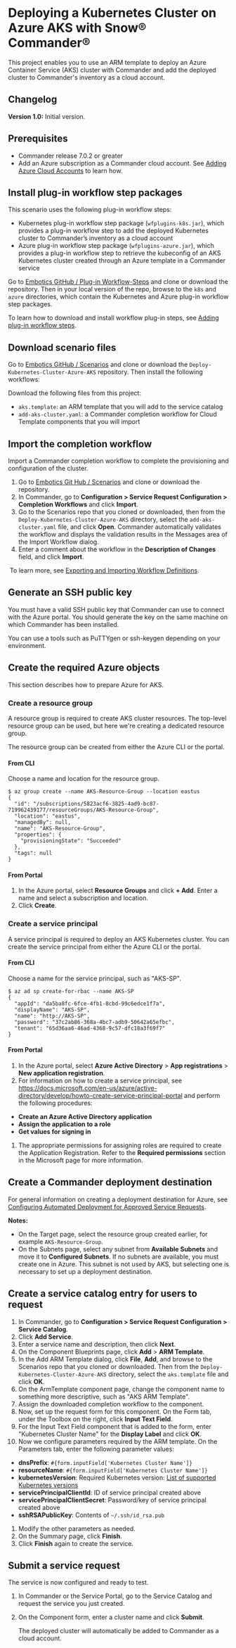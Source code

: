 # Deploying a Kubernetes Cluster on Azure AKS with Snow® Commander®

This project enables you to use an ARM template to deploy an Azure Container Service (AKS) cluster with Commander and add the deployed cluster to Commander's inventory as a cloud account.

## Changelog

**Version 1.0:** Initial version.

## Prerequisites

* Commander release 7.0.2 or greater
* Add an Azure subscription as a Commander cloud account. See [Adding Azure Cloud Accounts](https://docs.embotics.com/commander/adding-azure-cloud-accounts.htm) to learn how.

## Install plug-in workflow step packages

This scenario uses the following plug-in workflow steps:

- Kubernetes plug-in workflow step package (`wfplugins-k8s.jar`), which provides a plug-in workflow step to add the deployed Kubernetes cluster to Commander’s inventory as a cloud account
- Azure plug-in workflow step package (`wfplugins-azure.jar`), which provides a plug-in workflow step to retrieve the kubeconfig of an AKS Kubernetes cluster created through an Azure template in a Commander service

Go to [Embotics GitHub / Plug-in Workflow-Steps](https://github.com/Embotics/Plug-in-Workflow-Steps) and clone or download the repository. Then in your local version of the repo, browse to the `k8s` and `azure` directories, which contain the Kubernetes and Azure plug-in workflow step packages. 

To learn how to download and install workflow plug-in steps, see [Adding plug-in workflow steps](https://docs.embotics.com/commander/Using-Plug-In-WF-Steps.htm#Addingpluginworkflowsteps).

## Download scenario files

Go to [Embotics GitHub / Scenarios](https://github.com/Embotics/Scenarios) and clone or download the `Deploy-Kubernetes-Cluster-Azure-AKS` repository. Then install the following workflows: 

Download the following files from this project:

- `aks.template`: an ARM template that you will add to the service catalog
- `add-aks-cluster.yaml`: a Commander completion workflow for Cloud Template components that you will import

## Import the completion workflow

Import a Commander completion workflow to complete the provisioning and configuration of the cluster. 

1. Go to [Embotics Git Hub / Scenarios](https://github.com/Embotics/Scenarios) and clone or download the repository.
1. In Commander, go to **Configuration > Service Request Configuration > Completion Workflows** and click **Import**.
1. Go to the Scenarios repo that you cloned or downloaded, then from the `Deploy-Kubernetes-Cluster-Azure-AKS` directory, select the `add-aks-cluster.yaml` file, and click **Open**.
   Commander automatically validates the workflow and displays the validation results in the Messages area of the Import Workflow dialog.
1. Enter a comment about the workflow in the **Description of Changes** field, and click **Import**.

​        To learn more, see [Exporting and Importing Workflow Definitions](https://docs.embotics.com/commander/exporting-and-importing-workflows.htm).

## Generate an SSH public key

You must have a valid SSH public key that Commander can use to connect with the Azure portal. You should generate the key on the same machine on which Commander has been installed. 

You can use a tools such as PuTTYgen or ssh-keygen depending on your environment. 

## Create the required Azure objects

This section describes how to prepare Azure for AKS.

### Create a resource group

A resource group is required to create AKS cluster resources. The top-level resource group can be used, but here we're creating a dedicated resource group.

The resource group can be created from either the Azure CLI or the portal.

#### From CLI

Choose a name and location for the resource group.

```
$ az group create --name AKS-Resource-Group --location eastus
{
  "id": "/subscriptions/5823acf6-3825-4ad9-bc87-719962439177/resourceGroups/AKS-Resource-Group",
  "location": "eastus",
  "managedBy": null,
  "name": "AKS-Resource-Group",
  "properties": {
    "provisioningState": "Succeeded"
  },
  "tags": null
}
```

#### From Portal

1. In the Azure portal, select **Resource Groups** and click **+ Add**. Enter a name and select a subscription and location. 
1. Click **Create**.


### Create a service principal

A service principal is required to deploy an AKS Kubernetes cluster. You can create the service principal from either the Azure CLI or the portal.

#### From CLI

Choose a name for the service principal, such as "AKS-SP".
```
$ az ad sp create-for-rbac --name AKS-SP
{
  "appId": "da5ba8fc-6fce-4fb1-8cbd-99c6edce1f7a",
  "displayName": "AKS-SP",
  "name": "http://AKS-SP",
  "password": "37c2ab86-368a-4bc7-adb9-50642a65efbc",
  "tenant": "65d36aa6-46ad-4368-9c57-dfc18a3f69f7"
}
```

#### From Portal

1. In the Azure portal, select **Azure Active Directory** > **App registrations** > **New application registration**.
1. For information on how to create a service principal, see https://docs.microsoft.com/en-us/azure/active-directory/develop/howto-create-service-principal-portal and perform the following procedures:
  - **Create an Azure Active Directory application**
  - **Assign the application to a role**
  - **Get values for signing in**
1. The appropriate permissions for assigning roles are required to create the Application Registration.  Refer to the  **Required permissions** section in the Microsoft page for more information. 

## Create a Commander deployment destination

For general information on creating a deployment destination for Azure, see [Configuring Automated Deployment for Approved Service Requests](https://docs.embotics.com/commander/config_auto_placement_depl_vms.htm). 

**Notes:** 

- On the Target page, select the resource group created earlier, for example `AKS-Resource-Group`.
- On the Subnets page, select any subnet from **Available Subnets** and move it to **Configured Subnets**. If no subnets are available, you must create one in Azure. This subnet is not used by AKS, but selecting one is necessary to set up a deployment destination.

## Create a service catalog entry for users to request

1. In Commander, go to **Configuration > Service Request Configuration > Service Catalog**.
1. Click **Add Service**.
1. Enter a service name and description, then click **Next**. 
1. On the Component Blueprints page, click **Add** > **ARM Template**.
1. In the Add ARM Template dialog, click **File**, **Add**, and browse to the Scenarios repo that you cloned or downloaded. Then from the `Deploy-Kubernetes-Cluster-Azure-AKS` directory, select the `aks.template` file and click **OK**. 
1. On the ArmTemplate component page, change the component name to something more descriptive, such as "AKS ARM Template". 
1. Assign the downloaded completion workflow to the component.
1. Now, set up the request form for this component. On the Form tab, under the Toolbox on the right, click **Input Text Field**. 
1. For the Input Text Field component that is added to the form, enter "Kubernetes Cluster Name" for the **Display Label** and click **OK**. 
1. Now we configure parameters required by the ARM template. On the Parameters tab, enter the following parameter values:
  * **dnsPrefix**: `#{form.inputField['Kubernetes Cluster Name']}`
  * **resourceName**: `#{form.inputField['Kubernetes Cluster Name']}`
  * **kubernetesVersion**: Required Kubernetes version: [List of supported Kubernetes versions](https://docs.microsoft.com/en-us/azure/aks/supported-kubernetes-versions)
  * **servicePrincipalClientId**: ID of service principal created above
  * **servicePrincipalClientSecret**: Password/key of service principal created above
  * **sshRSAPublicKey**: Contents of `~/.ssh/id_rsa.pub`
1. Modify the other parameters as needed. 
1. On the Summary page, click **Finish**. 
1. Click **Finish** again to create the service.


## Submit a service request

The service is now configured and ready to test. 
1. In Commander or the Service Portal, go to the Service Catalog and request the service you just created. 
1. On the Component form, enter a cluster name and click **Submit**. 

    The deployed cluster will automatically be added to Commander as a cloud account.
